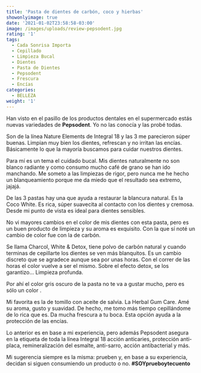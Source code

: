 ```yaml
---
title: 'Pasta de dientes de carbón, coco y hierbas'
showonlyimage: true
date: '2021-01-02T23:58:58-03:00'
image: /images/uploads/review-pepsodent.jpg
rating: '1'
tags:
  - Cada Sonrisa Importa
  - Cepillado
  - Limpieza Bucal
  - Dientes
  - Pasta de Dientes
  - Pepsodent
  - Frescura
  - Encías
categories:
  - BELLEZA
weight: '1'
---
```

Han visto en el pasillo de los productos dentales en el supermercado estás nuevas variedades de **Pepsodent**. Yo no las conocía y las probé todas.

<!--more-->

Son de la línea Nature Elements de Integral 18 y las 3 me parecieron súper buenas. Limpian muy bien los dientes, refrescan y no irritan las encías. Básicamente lo que la mayoría buscamos para cuidar nuestros dientes.

Para mí es un tema el cuidado bucal. Mis dientes naturalmente no son blanco radiante y como consumo mucho café de grano se han ido manchando. Me someto a las limpiezas de rigor, pero nunca me he hecho un blanqueamiento porque me da miedo que el resultado sea extremo, jajajá.

De las 3 pastas hay una que ayuda a restaurar la blancura natural. Es la Coco White. Es rica, súper suavecita al contacto con los dientes y cremosa. Desde mi punto de vista es ideal para dientes sensibles. 

No vi mayores cambios en el color de mis dientes con esta pasta, pero es un buen producto de limpieza y su aroma es exquisito. Con la que sí noté un cambio de color fue con la de carbón. 

Se llama Charcol, White & Detox, tiene polvo de carbón natural y cuando terminas de cepillarte los dientes se ven más blanquitos. Es un cambio discreto que se agradece aunque sea por unas horas. Con el correr de las horas el color vuelve a ser el mismo. Sobre el efecto detox, se los garantizo… Limpieza profunda. 

Por ahí el color gris oscuro de la pasta no te va a gustar mucho, pero es sólo un color
.

Mi favorita es la de tomillo con aceite de salvia. La Herbal Gum Care. Amé su aroma, gusto y suavidad. De hecho, me tomo más tiempo cepillándome de lo rica que es. Da mucha frescura a tu boca. Esta opción ayuda a la protección de las encías.

Lo anterior es en base a mi experiencia, pero además Pepsodent asegura en la etiqueta de toda la línea Integral 18 acción anticaries, protección anti-placa, remineralización del esmalte, anti-sarro, acción antibacterial y más.

Mi sugerencia siempre es la misma: prueben y, en base a su experiencia, decidan si siguen consumiendo un producto o no. **\#SOYprueboytecuento**
